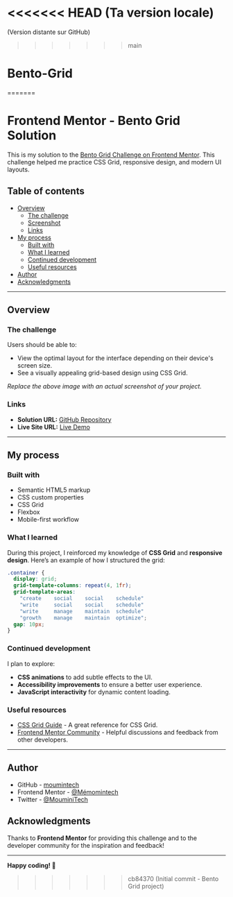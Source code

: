 <<<<<<< HEAD
(Ta version locale)
=======
(Version distante sur GitHub)

> > > > > > > main

# Bento-Grid

=======

# Frontend Mentor - Bento Grid Solution

This is my solution to the [Bento Grid Challenge on Frontend Mentor](https://www.frontendmentor.io/challenges/bento-grid-RMydElrlOj). This challenge helped me practice CSS Grid, responsive design, and modern UI layouts.

## Table of contents

- [Overview](#overview)
  - [The challenge](#the-challenge)
  - [Screenshot](#screenshot)
  - [Links](#links)
- [My process](#my-process)
  - [Built with](#built-with)
  - [What I learned](#what-i-learned)
  - [Continued development](#continued-development)
  - [Useful resources](#useful-resources)
- [Author](#author)
- [Acknowledgments](#acknowledgments)

---

## Overview

### The challenge

Users should be able to:

- View the optimal layout for the interface depending on their device's screen size.
- See a visually appealing grid-based design using CSS Grid.

_Replace the above image with an actual screenshot of your project._

### Links

- **Solution URL:** [GitHub Repository](https://your-repository-url.com)
- **Live Site URL:** [Live Demo](https://your-live-site-url.com)

---

## My process

### Built with

- Semantic HTML5 markup
- CSS custom properties
- CSS Grid
- Flexbox
- Mobile-first workflow

### What I learned

During this project, I reinforced my knowledge of **CSS Grid** and **responsive design**. Here’s an example of how I structured the grid:

```css
.container {
  display: grid;
  grid-template-columns: repeat(4, 1fr);
  grid-template-areas:
    "create    social    social    schedule"
    "write     social    social    schedule"
    "write     manage    maintain  schedule"
    "growth    manage    maintain  optimize";
  gap: 10px;
}
```

### Continued development

I plan to explore:

- **CSS animations** to add subtle effects to the UI.
- **Accessibility improvements** to ensure a better user experience.
- **JavaScript interactivity** for dynamic content loading.

### Useful resources

- [CSS Grid Guide](https://css-tricks.com/snippets/css/complete-guide-grid/) - A great reference for CSS Grid.
- [Frontend Mentor Community](https://www.frontendmentor.io/community) - Helpful discussions and feedback from other developers.

---

## Author

- GitHub - [moumintech](https://github.com/moumintech)
- Frontend Mentor - [@Mémomintech](https://www.frontendmentor.io/profile/moumintech)
- Twitter - [@MouminiTech](https://x.com/MouminiTech)

## Acknowledgments

Thanks to **Frontend Mentor** for providing this challenge and to the developer community for the inspiration and feedback!

---

**Happy coding! 🚀**

> > > > > > > cb84370 (Initial commit - Bento Grid project)
